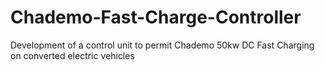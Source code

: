 # Chademo-Fast-Charge-Controller
Development of a control unit to permit Chademo 50kw DC Fast Charging on converted electric vehicles
